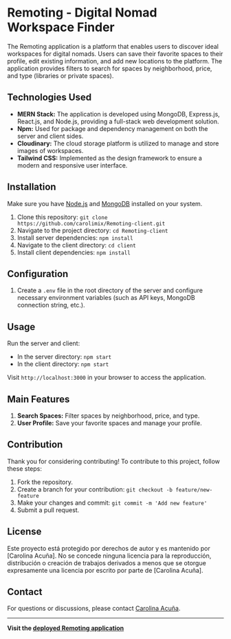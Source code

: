
# Remoting - Digital Nomad Workspace Finder

The Remoting application is a platform that enables users to discover ideal workspaces for digital nomads. Users can save their favorite spaces to their profile, edit existing information, and add new locations to the platform. The application provides filters to search for spaces by neighborhood, price, and type (libraries or private spaces).

## Technologies Used

- **MERN Stack:** The application is developed using MongoDB, Express.js, React.js, and Node.js, providing a full-stack web development solution.
- **Npm:** Used for package and dependency management on both the server and client sides.
- **Cloudinary:** The cloud storage platform is utilized to manage and store images of workspaces.
- **Tailwind CSS:** Implemented as the design framework to ensure a modern and responsive user interface.

## Installation

Make sure you have [Node.js](https://nodejs.org/) and [MongoDB](https://www.mongodb.com/) installed on your system.

1. Clone this repository: `git clone https://github.com/carolimix/Remoting-client.git`
2. Navigate to the project directory: `cd Remoting-client`
3. Install server dependencies: `npm install`
4. Navigate to the client directory: `cd client`
5. Install client dependencies: `npm install`

## Configuration

1. Create a `.env` file in the root directory of the server and configure necessary environment variables (such as API keys, MongoDB connection string, etc.).

## Usage

Run the server and client:

- In the server directory: `npm start`
- In the client directory: `npm start`

Visit `http://localhost:3000` in your browser to access the application.

## Main Features

1. **Search Spaces:** Filter spaces by neighborhood, price, and type.
2. **User Profile:** Save your favorite spaces and manage your profile.

## Contribution

Thank you for considering contributing! To contribute to this project, follow these steps:

1. Fork the repository.
2. Create a branch for your contribution: `git checkout -b feature/new-feature`
3. Make your changes and commit: `git commit -m 'Add new feature'`
4. Submit a pull request.

## License

Este proyecto está protegido por derechos de autor y es mantenido por [Carolina Acuña]. No se concede ninguna licencia para la reproducción, distribución o creación de trabajos derivados a menos que se otorgue expresamente una licencia por escrito por parte de [Carolina Acuña].


## Contact

For questions or discussions, please contact [Carolina Acuña](mailto:carolina.acuna90@gmail.com).

---

**Visit the [deployed Remoting application](https://remoting.netlify.app/)**



